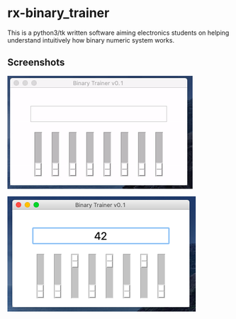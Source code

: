 # rx-binary_trainer

This is a python3/tk written software aiming electronics students on helping understand intuitively how binary numeric system works.

## Screenshots
![Demo_gif](img/demo.gif)

![Demo](img/demo.png)



